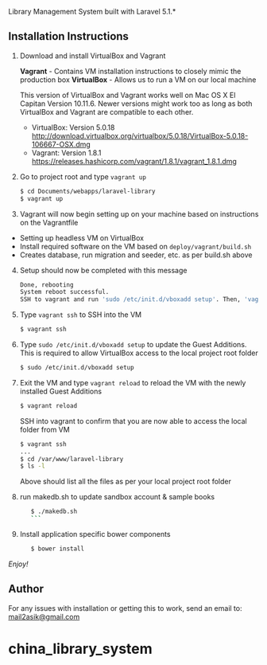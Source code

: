Library Management System built with Laravel 5.1.*

## Installation Instructions

1. Download and install VirtualBox and Vagrant

   **Vagrant** - Contains VM installation instructions to closely mimic the production box
   **VirtualBox** - Allows us to run a VM on our local machine

   This version of VirtualBox and Vagrant works well on Mac OS X El Capitan Version 10.11.6. Newer versions might work too as long as both VirtualBox and Vagrant are compatible to each other.

   - VirtualBox: Version 5.0.18 http://download.virtualbox.org/virtualbox/5.0.18/VirtualBox-5.0.18-106667-OSX.dmg
   - Vagrant: Version 1.8.1 https://releases.hashicorp.com/vagrant/1.8.1/vagrant_1.8.1.dmg

2. Go to project root and type `vagrant up`

   ```bash
   $ cd Documents/webapps/laravel-library
   $ vagrant up
   ```

3. Vagrant will now begin setting up on your machine based on instructions on the Vagrantfile
  - Setting up headless VM on VirtualBox
  - Install required software on the VM based on `deploy/vagrant/build.sh`
  - Creates database, run migration and seeder, etc. as per build.sh above

4. Setup should now be completed with this message

   ```bash
   Done, rebooting
   System reboot successful.
   SSH to vagrant and run 'sudo /etc/init.d/vboxadd setup'. Then, 'vagrant reload' on Terminal.
   ```

5. Type `vagrant ssh` to SSH into the VM

   ```bash
   $ vagrant ssh
   ```

6. Type `sudo /etc/init.d/vboxadd setup` to update the Guest Additions. This is required to allow VirtualBox access to the local project root folder

   ```bash
   $ sudo /etc/init.d/vboxadd setup
   ```

7. Exit the VM and type `vagrant reload` to reload the VM with the newly installed Guest Additions

   ```bash
   $ vagrant reload
   ```

   SSH into vagrant to confirm that you are now able to access the local folder from VM

   ```bash
   $ vagrant ssh
   ...
   $ cd /var/www/laravel-library
   $ ls -l
   ```

   Above should list all the files as per your local project root folder

8. run makedb.sh to update sandbox account & sample books
    ```bash
       $ ./makedb.sh
       ```

9. Install application specific bower components
    ```bash
       $ bower install
    ```

*Enjoy!*

## Author

For any issues with installation or getting this to work, send an email to: [mail2asik@gmail.com](mailto:mail2asik@gmail.com)
# china_library_system
